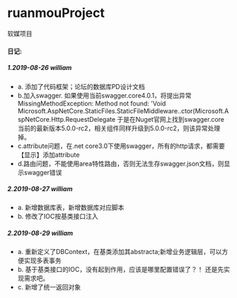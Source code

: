 # ruanmouProject
软媒项目

#### 日记:
##### 1.2019-08-26  william
  * a.  添加了代码框架；论坛的数据库PD设计文档
  * b.加入swagger.
    如果使用当前swagger.core4.0.1，将提出异常MissingMethodException: Method not found: 'Void     Microsoft.AspNetCore.StaticFiles.StaticFileMiddleware..ctor(Microsoft.AspNetCore.Http.RequestDelegate
    于是在Nuget官网上找到swagger.core当前的最新版本5.0.0-rc2，相关组件同样升级到5.0.0-rc2，则该异常处理掉。
  * c.attribute问题，在.net core3.0下使用swagger，所有的http请求，都需要【显示】添加attribute
  * d.路由问题，不能使用area特性路由，否则无法生存swagger.json文档，则显示swagger错误
  
  
  ##### 2.2019-08-27  william
  * a. 新增数据库表，新增数据库对应脚本
  * b. 修改了IOC按基类接口注入
  
  ##### 2.2019-08-29  william
  * a. 重新定义了DBContext，在基类添加其abstracta;新增业务逻辑层，可以方便实现多表事务
  * b. 基于基类接口的IOC，没有起到作用，应该是哪里配置错误了？！ 还是先实现需求吧。
  * c. 新增了统一返回对象
